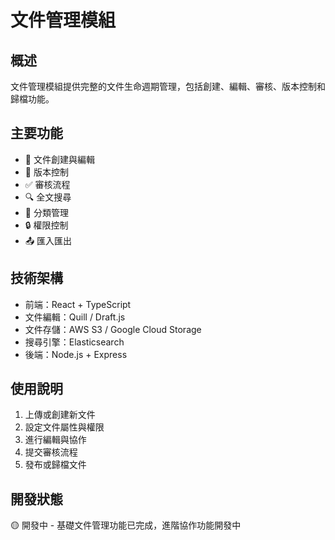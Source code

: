 # 文件管理模組

## 概述
文件管理模組提供完整的文件生命週期管理，包括創建、編輯、審核、版本控制和歸檔功能。

## 主要功能
- 📄 文件創建與編輯
- 🔄 版本控制
- ✅ 審核流程
- 🔍 全文搜尋
- 📁 分類管理
- 🔒 權限控制
- 📤 匯入匯出

## 技術架構
- 前端：React + TypeScript
- 文件編輯：Quill / Draft.js
- 文件存儲：AWS S3 / Google Cloud Storage
- 搜尋引擎：Elasticsearch
- 後端：Node.js + Express

## 使用說明
1. 上傳或創建新文件
2. 設定文件屬性與權限
3. 進行編輯與協作
4. 提交審核流程
5. 發布或歸檔文件

## 開發狀態
🟡 開發中 - 基礎文件管理功能已完成，進階協作功能開發中
